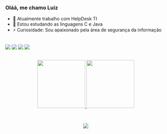 ### Oláá, me chamo Luiz

- 🔭 Atualmente trabalho com HelpDesk TI
- 🌱 Estou estudando as linguagens C e Java
- ⚡ Curiosidade: Sou apaixonado pela área de segurança da informação
<br>
<div>
  <a href="https://www.instagram.com/luizz.aalves/" target="_blank"><img src="https://img.shields.io/badge/-Instagram-%23E4405F?style=for-the-badge&logo=instagram&logoColor=white" target="_blank"></a>
 <a href="https://discord.gg" target="_blank"><img src="https://img.shields.io/badge/Discord-7289DA?style=for-the-badge&logo=discord&logoColor=white" target="_blank"></a> 
  <a href = "outlook:luiz.alves1003@outlook.com"><img src="https://img.shields.io/badge/-Gmail-%23333?style=for-the-badge&logo=gmail&logoColor=white" target="_blank"></a>
  <a href="https://www.linkedin.com/in/luiz-felipe-alves-8242b9288/" target="_blank"><img src="https://img.shields.io/badge/-LinkedIn-%230077B5?style=for-the-badge&logo=linkedin&logoColor=white" target="_blank"></a> 
</div>

  ##
  
<div>
  <p align="center">
    <a href="https://github.com/LuizzAlves">
      <img height="150em" src="https://github-readme-stats.vercel.app/api?username=LuizzAlves&show_icons=true&theme=midnight-purple&include_all_commits=true&count_private=true"/>
      <img height="150em" src="https://github-readme-stats.vercel.app/api/top-langs/?username=LuizAlves&layout=compact&langs_count=16&theme=midnight-purple"/>
    </a>
  </p>
</div> 

<br>
<p align="center">
  <a href="https://skillicons.dev">
    <img src="https://skillicons.dev/icons?i=java,c,html,css,python,kali" />
  </a>
</p>



